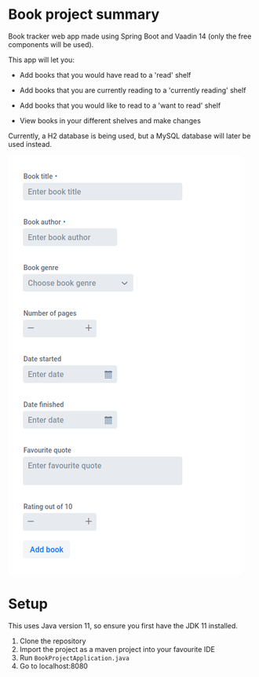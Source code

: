 # Book project summary

Book tracker web app made using Spring Boot and Vaadin 14 (only the free components will be used).

This app will let you:
- Add books that you would have read to a 'read' shelf
- Add books that you are currently reading to a 'currently reading' shelf
- Add books that you would like to read to a 'want to read' shelf

- View books in your different shelves and make changes

Currently, a H2 database is being used, but a MySQL database will later be used instead.

![New book form](media/book-form.png)

# Setup

This uses Java version 11, so ensure you first have the JDK 11 installed.

1. Clone the repository
2. Import the project as a maven project into your favourite IDE
3. Run `BookProjectApplication.java`
4. Go to localhost:8080
